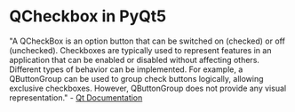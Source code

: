 # QCheckbox in PyQt5
"A QCheckBox is an option button that can be switched on (checked) or off (unchecked). Checkboxes are typically used to represent features in an application that
can be enabled or disabled without affecting others. Different types of behavior can be implemented. For example, a QButtonGroup can be used to group check buttons logically, 
allowing exclusive checkboxes. However, QButtonGroup does not provide any visual representation." - [Qt Documentation](https://doc.qt.io/qt-5/qcheckbox.html)
